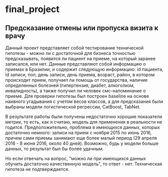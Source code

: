 # final_project

## Предсказание отмены или пропуска визита к врачу

Данный проект представляет собой тестирование технической гипотезы - можно ли с достаточной для бизнеса точностью предсказывать, появится ли пациент на приеме, на который заранее записался, или нет.
Данные представляют собой информацию о приемах в Бразилии, и содержит следующую информацию: id пациента, id записи, пол, день записи, день приема, возраст, район, в котором происходит прием, получает ли помощь от государства, наличие определенных болезней (гипертензия, диабет, алкоголизм, инвалидность), а также получил ли человек смс-напоминание о приеме.
Для проверки гипотезы был построен baseline на основе наивного угадывания с учетом весов классов, а для предсказания были выбраны модели логистической регрессии, CatBoost, TabNet.

В результате работы были получены недостаточно хорошие показатели метрик, то есть, как я считаю, модель для применения в реальности не годится. 
Предположительно, проблема в имеющихся данных, которых достаточно немного: записи на прием с ноября 2015 по июнь 2016, причем сами приемы занимают еще более малый период (29 апреля 2016 - 8 июня 2016, около 40 дней). Возможно, будь у модели больше данных, то результат был бы более удачным.

Но если отвечать на вопрос, "можно ли при имеющихся данных обучить достаточно качественную модель", то ответ - нет. Техническая гипотеза не подтверждается.
